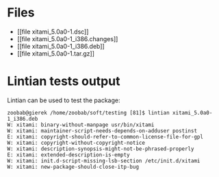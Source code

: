 # Files


* [[file xitami_5.0a0-1.dsc]]
* [[file xitami_5.0a0-1_i386.changes]]
* [[file xitami_5.0a0-1_i386.deb]]
* [[file xitami_5.0a0-1.tar.gz]]

# Lintian tests output


Lintian can be used to test the package:


    zoobab@gierek /home/zoobab/soft/testing [81]$ lintian xitami_5.0a0-1_i386.deb 
    W: xitami: binary-without-manpage usr/bin/xitami
    W: xitami: maintainer-script-needs-depends-on-adduser postinst
    E: xitami: copyright-should-refer-to-common-license-file-for-gpl
    W: xitami: copyright-without-copyright-notice
    W: xitami: description-synopsis-might-not-be-phrased-properly
    E: xitami: extended-description-is-empty
    W: xitami: init.d-script-missing-lsb-section /etc/init.d/xitami
    W: xitami: new-package-should-close-itp-bug
